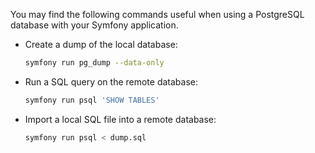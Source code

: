 You may find the following commands useful when using a PostgreSQL database with your Symfony application.

-   Create a dump of the local database:

    ```bash
    symfony run pg_dump --data-only
    ```

-   Run a SQL query on the remote database:

    ```bash
    symfony run psql 'SHOW TABLES'
    ```

-   Import a local SQL file into a remote database:

    ```bash
    symfony run psql < dump.sql
    ```

